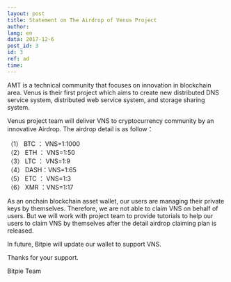 ```yaml
---
layout: post
title: Statement on The Airdrop of Venus Project
author: 
lang: en
data: 2017-12-6
post_id: 3
id: 3
ref: ad
time: 
---
```


AMT is a technical community that focuses on innovation in blockchain area. Venus is their first project which aims to create new distributed DNS service system, distributed web service system, and storage sharing system. 

Venus project team will deliver VNS to cryptocurrency community by an innovative Airdrop. The airdrop detail is as follow：

（1） BTC ： VNS=1:1000<br/>
（2） ETH ： VNS=1:50<br/>
（3） LTC ： VNS=1:9<br/>
（4） DASH：VNS=1:65<br/>
（5） ETC ： VNS=1:3<br/>
（6） XMR ：VNS=1:17<br/>

As an onchain blockchain asset wallet, our users are managing their private keys by themselves. Therefore, we are not able to claim VNS on behalf of users. But we will work with project team to provide tutorials to help our users to claim VNS by themselves after the detail airdrop claiming plan is released. 

In future, Bitpie will update our wallet to support VNS.

Thanks for your support.

Bitpie Team
